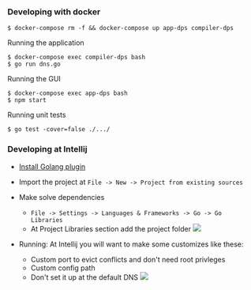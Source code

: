 ### Developing with docker


	$ docker-compose rm -f && docker-compose up app-dps compiler-dps

Running the application 

```
$ docker-compose exec compiler-dps bash
$ go run dns.go
```

Running the GUI

```
$ docker-compose exec app-dps bash
$ npm start
```

Running unit tests

	$ go test -cover=false ./.../

### Developing at Intellij 
* [Install Golang plugin](https://github.com/go-lang-plugin-org)
* Import the project at `File -> New -> Project from existing sources`
* Make solve dependencies 
    * `File -> Settings -> Languages & Frameworks -> Go -> Go Libraries`
    * At Project Libraries section add the project folder
![](http://pix.toile-libre.org/upload/original/1499630100.png)


* Running: At Intellij you will want to make some customizes like these:
    * Custom port to evict conflicts and don't need root privleges
    * Custom config path
    * Don't set it up at the default DNS
![](http://i.imgur.com/gCUCndC.jpg)

